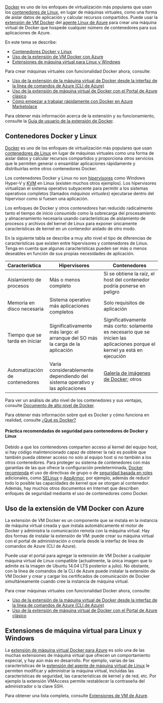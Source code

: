 

[Docker](https://www.docker.com/) es uno de los enfoques de virtualización más populares que usan los [contenedores de Linux](http://en.wikipedia.org/wiki/LXC), en lugar de máquinas virtuales, como una forma de aislar datos de aplicación y calcular recursos compartidos. Puede usar la [extensión de VM Docker](https://github.com/Azure/azure-docker-extension/blob/master/README.md) del [agente Linux de Azure](virtual-machines-linux-agent-user-guide.md) para crear una máquina virtual de Docker que hospede cualquier número de contenedores para sus aplicaciones de Azure.

En este tema se describe:

+ [Contenedores Docker y Linux]
+ [Uso de la extensión de VM Docker con Azure]
+ [Extensiones de máquina virtual para Linux y Windows]

Para crear máquinas virtuales con funcionalidad Docker ahora, consulte:

+ [Uso de la extensión de la máquina virtual de Docker desde la interfaz de la línea de comandos de Azure (CLI de Azure)]
+ [Uso de la extensión de máquina virtual de Docker con el Portal de Azure clásico]
+ [Cómo empezar a trabajar rápidamente con Docker en Azure Marketplace]

Para obtener más información acerca de la extensión y su funcionamiento, consulte la [Guía de usuario de la extensión de Docker](https://github.com/Azure/azure-docker-extension/blob/master/README.md).

## Contenedores Docker y Linux
[Docker](https://www.docker.com/) es uno de los enfoques de virtualización más populares que usan [contenedores de Linux](http://en.wikipedia.org/wiki/LXC) en lugar de máquinas virtuales como una forma de aislar datos y calcular recursos compartidos y proporciona otros servicios que le permiten generar o ensamblar aplicaciones rápidamente y distribuirlas entre otros contenedores Docker.

Los contenedores Docker y Linux no son [hipervisores](http://en.wikipedia.org/wiki/Hypervisor) como Windows Hyper-V y [KVM](http://www.linux-kvm.org/page/Main_Page) en Linux (existen muchos otros ejemplos). Los hipervisores virtualizan el sistema operativo subyacente para permitir a los sistemas operativos completos (llamados *máquinas virtuales*) ejecutarse dentro del hipervisor como si fuesen una aplicación.

Los enfoques de Docker y otros *contenedores* han reducido radicalmente tanto el tiempo de inicio consumido como la sobrecarga del procesamiento y almacenamiento necesaria usando características de aislamiento de procesos y archivos del kernel de Linux para exponer únicamente características de kernel en un contenedor aislado de otro modo.

En la siguiente tabla se describe a muy alto nivel el tipo de diferencias de características que existen entre hipervisores y contenedores de Linux. Tenga en cuenta que algunas características pueden ser más o menos deseables en función de sus propias necesidades de aplicación.

| Característica | Hipervisores | Contenedores |
| :------------- |-------------| ----------- |
| Aislamiento de procesos | Más o menos completo | Si se obtiene la raíz, el host del contenedor podría ponerse en peligro |
| Memoria en disco necesaria | Sistema operativo más aplicaciones completos | Solo requisitos de aplicación |
| Tiempo que se tarda en iniciar | Significativamente más largo: el arranque del SO más la carga de la aplicación | Significativamente más corto: solamente es necesario que se inicien las aplicaciones porque el kernel ya está en ejecución |
| Automatización de contenedores | Varía considerablemente dependiendo del sistema operativo y las aplicaciones | [Galería de imágenes de Docker](https://registry.hub.docker.com/); otros

Para ver un análisis de alto nivel de los contenedores y sus ventajas, consulte [Documento de alto nivel de Docker](http://channel9.msdn.com/Blogs/Regular-IT-Guy/Docker-High-Level-Whiteboard).

Para obtener más información sobre qué es Docker y cómo funciona en realidad, consulte [¿Qué es Docker?](https://www.docker.com/whatisdocker/)

#### Práctica recomendadas de seguridad para contenedores de Docker y Linux

Debido a que los contenedores comparten acceso al kernel del equipo host, si hay código malintencionado capaz de obtener la raíz es posible que también pueda obtener acceso no solo al equipo host si no también a los otros contenedores. Para proteger su sistema de contenedores con más garantías de las que ofrece la configuración predeterminada, [Docker recomienda](https://docs.docker.com/articles/security/) el uso de directivas de grupo o de [seguridad basada en roles](http://en.wikipedia.org/wiki/Role-based_access_control) adicionales, como [SELinux](http://selinuxproject.org/page/Main_Page) o [AppArmor](http://wiki.apparmor.net/index.php/Main_Page), por ejemplo, además de reducir todo lo posible las capacidades de kernel que se otorgan al contenedor. Además, hay muchos otros documentos en Internet que describen enfoques de seguridad mediante el uso de contenedores como Docker.

## Uso de la extensión de VM Docker con Azure

La extensión de VM Docker es un componente que se instala en la instancia de máquina virtual creada y que instala automáticamente el motor de Docker y administra la comunicación remota con la máquina virtual. Hay dos formas de instalar la extensión de VM: puede crear su máquina virtual con el portal de administración o crearla desde la interfaz de línea de comandos de Azure (CLI de Azure).

Puede usar el portal para agregar la extensión de VM Docker a cualquier máquina virtual de Linux compatible (actualmente, la única imagen que lo admite es la imagen de Ubuntu 14.04 LTS posterior a julio). No obstante, con la línea de comandos de la CLI de Azure puede instalar la extensión de VM Docker y crear y cargar los certificados de comunicación de Docker simultáneamente cuando cree la instancia de máquina virtual.

Para crear máquinas virtuales con funcionalidad Docker ahora, consulte:

+ [Uso de la extensión de la máquina virtual de Docker desde la interfaz de la línea de comandos de Azure (CLI de Azure)]
+ [Uso de la extensión de máquina virtual de Docker con el Portal de Azure clásico]

## Extensiones de máquina virtual para Linux y Windows
La [extensión de máquina virtual Docker para Azure](https://github.com/Azure/azure-docker-extension/blob/master/README.md) es solo una de las muchas extensiones de máquina virtual que ofrecen un comportamiento especial, y hay aún más en desarrollo. Por ejemplo, varias de las características de la [extensión del agente de máquina virtual de Linux](virtual-machines-linux-agent-user-guide.md) le permiten modificar y administrar la máquina virtual, incluidas las características de seguridad, las características de kernel y de red, etc. Por ejemplo la extensión VMAccess permite restablecer la contraseña del administrador o la clave SSH.

Para obtener una lista completa, consulte [Extensiones de VM de Azure](virtual-machines-windows-extensions-features.md).

<!--Anchors-->
[Uso de la extensión de la máquina virtual de Docker desde la interfaz de la línea de comandos de Azure (CLI de Azure)]: http://azure.microsoft.com/documentation/articles/virtual-machines-docker-with-xplat-cli/
[Uso de la extensión de máquina virtual de Docker con el Portal de Azure clásico]: http://azure.microsoft.com/documentation/articles/virtual-machines-docker-with-portal/
[Cómo empezar a trabajar rápidamente con Docker en Azure Marketplace]: http://azure.microsoft.com/documentation/articles/virtual-machines-docker-ubuntu-quickstart/
[Contenedores Docker y Linux]: #Docker-and-Linux-Containers
[Uso de la extensión de VM Docker con Azure]: #How-to-use-the-Docker-VM-Extension-with-Azure
[Extensiones de máquina virtual para Linux y Windows]: #Virtual-Machine-Extensions-For-Linux-and-Windows

<!---HONumber=AcomDC_0323_2016-->
